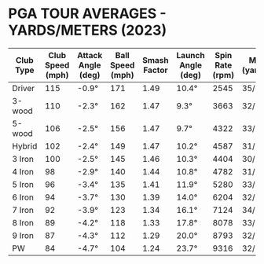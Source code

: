 # PGA TOUR AVERAGES - YARDS/METERS (2023)

| Club Type | Club Speed (mph) | Attack Angle (deg) | Ball Speed (mph) | Smash Factor | Launch Angle (deg) | Spin Rate (rpm) | Max Height (yards/meters) | Land Angle (deg) | Carry (yards/meters) |
|-----------|-----------------|-------------------|------------------|--------------|-------------------|----------------|------------------------|-----------------|-------------------|
| Driver | 115 | -0.9° | 171 | 1.49 | 10.4° | 2545 | 35/32 | 39° | 282/258 |
| 3-wood | 110 | -2.3° | 162 | 1.47 | 9.3° | 3663 | 32/29 | 44° | 249/228 |
| 5-wood | 106 | -2.5° | 156 | 1.47 | 9.7° | 4322 | 33/30 | 48° | 236/216 |
| Hybrid | 102 | -2.4° | 149 | 1.47 | 10.2° | 4587 | 31/28 | 49° | 231/211 |
| 3 Iron | 100 | -2.5° | 145 | 1.46 | 10.3° | 4404 | 30/27 | 48° | 218/199 |
| 4 Iron | 98 | -2.9° | 140 | 1.44 | 10.8° | 4782 | 31/28 | 49° | 209/192 |
| 5 Iron | 96 | -3.4° | 135 | 1.41 | 11.9° | 5280 | 33/30 | 50° | 199/182 |
| 6 Iron | 94 | -3.7° | 130 | 1.39 | 14.0° | 6204 | 32/29 | 50° | 188/172 |
| 7 Iron | 92 | -3.9° | 123 | 1.34 | 16.1° | 7124 | 34/31 | 51° | 176/161 |
| 8 Iron | 89 | -4.2° | 118 | 1.33 | 17.8° | 8078 | 33/30 | 51° | 164/150 |
| 9 Iron | 87 | -4.3° | 112 | 1.29 | 20.0° | 8793 | 32/29 | 52° | 152/139 |
| PW | 84 | -4.7° | 104 | 1.24 | 23.7° | 9316 | 32/29 | 52° | 142/130 |